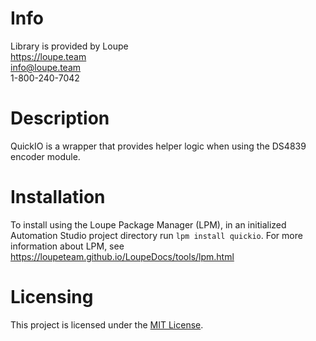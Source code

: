 # Info
Library is provided by Loupe  
https://loupe.team  
info@loupe.team  
1-800-240-7042  

# Description
QuickIO is a wrapper that provides helper logic when using the DS4839 encoder module. 

# Installation
To install using the Loupe Package Manager (LPM), in an initialized Automation Studio project directory run `lpm install quickio`. For more information about LPM, see https://loupeteam.github.io/LoupeDocs/tools/lpm.html

# Licensing

This project is licensed under the [MIT License](LICENSE).